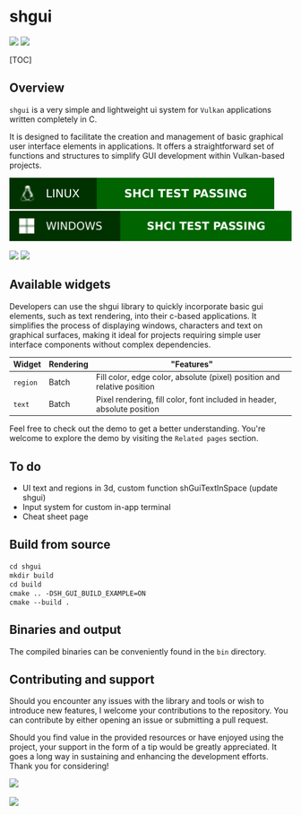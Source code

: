 # shgui 

![](https://img.shields.io/badge/Sinho_softworks-FF0080?style=for-the-badge&logo=&logoColor=white&labelColor=990042)
[![](https://img.shields.io/badge/GitHub_repository-000000?style=for-the-badge&logo=github&logoColor=white)](https://github.com/mrsinho/shgui)

[TOC]

## Overview

`shgui` is a very simple and lightweight ui system for `Vulkan` applications written completely in C.

It is designed to facilitate the creation and management of basic graphical user interface elements in applications. It offers a straightforward set of functions and structures to simplify GUI development within Vulkan-based projects.

![](/.shci/linux/linux-exit-code.svg)
![](/.shci/windows/windows-exit-code.svg)

![](https://img.shields.io/badge/Written_in_C-FF0080?style=for-the-badge&logo=c&logoColor=white&labelColor=990042#.svg)
![](https://img.shields.io/badge/Compatible_with_C%2b%2b-FF0080?style=for-the-badge&logo=c%2b%2b&logoColor=white&labelColor=990042#.svg)

## Available widgets

Developers can use the shgui library to quickly incorporate basic gui elements, such as text rendering, into their c-based applications. It simplifies the process of displaying windows, characters and text on graphical surfaces, making it ideal for projects requiring simple user interface components without complex dependencies.

| Widget   | Rendering | "Features"                                                              |
|----------|-----------|-------------------------------------------------------------------------|
| `region` | Batch     | Fill color, edge color, absolute (pixel) position and relative position |
| `text`   | Batch     | Pixel rendering, fill color, font included in header, absolute position |

Feel free to check out the demo to get a better understanding. You're welcome to explore the demo by visiting the `Related pages` section.

## To do

 * UI text and regions in 3d, custom function shGuiTextInSpace (update shgui)
 * Input system for custom in-app terminal
 * Cheat sheet page

## Build from source

```shell
cd shgui
mkdir build
cd build
cmake .. -DSH_GUI_BUILD_EXAMPLE=ON
cmake --build .
```

## Binaries and output 
The compiled binaries can be conveniently found in the `bin` directory.

## Contributing and support

Should you encounter any issues with the library and tools or wish to introduce new features, I welcome your contributions to the repository. You can contribute by either opening an issue or submitting a pull request. 

Should you find value in the provided resources or have enjoyed using the project, your support in the form of a tip would be greatly appreciated. It goes a long way in sustaining and enhancing the development efforts. Thank you for considering!

[![](https://img.shields.io/badge/Buy_Me_A_Coffee-FFDD00?style=for-the-badge&logo=buy-me-a-coffee&logoColor=black)](https://www.buymeacoffee.com/mrsinho)

![](https://img.shields.io/badge/Sinho_softworks-FF0080?style=for-the-badge&logo=&logoColor=white&labelColor=990042)